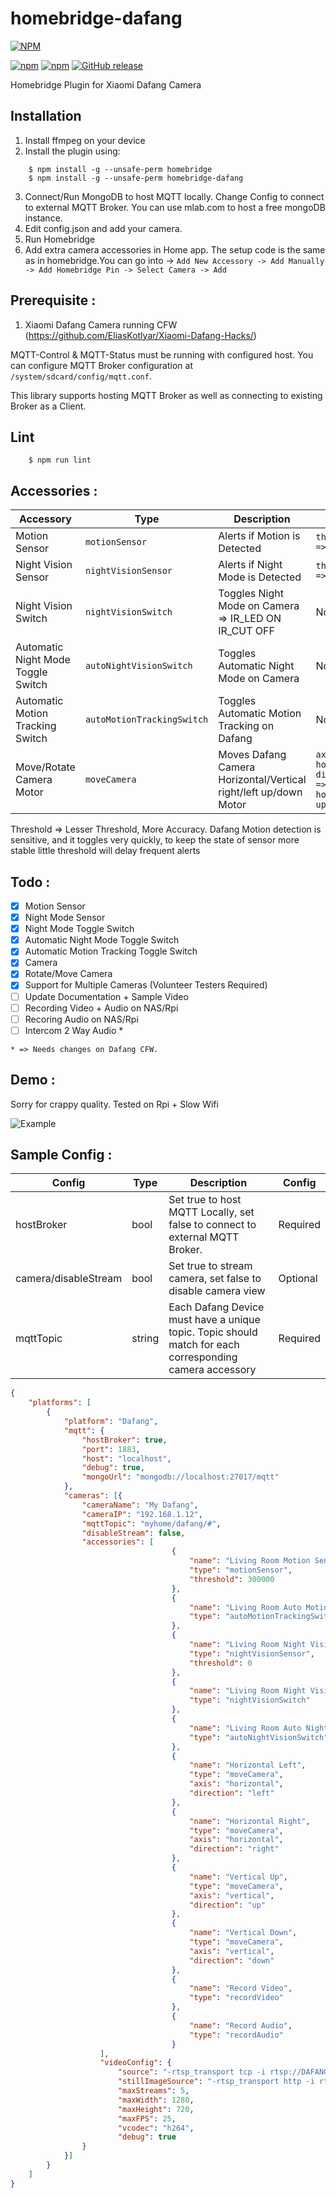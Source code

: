 # homebridge-dafang

[![NPM](https://nodei.co/npm/homebridge-dafang.png?downloads=true&downloadRank=true&stars=true)](https://nodei.co/npm/homebridge-dafang/)

[![npm](https://img.shields.io/npm/dm/homebridge-dafang.svg)](https://www.npmjs.com/package/homebridge-dafang)
[![npm](https://img.shields.io/npm/v/homebridge-dafang.svg)](https://www.npmjs.com/package/homebridge-dafang)
[![GitHub release](https://img.shields.io/github/release/sahilchaddha/homebridge-dafang.svg)](https://github.com/sahilchaddha/homebridge-dafang)


Homebridge Plugin for Xiaomi Dafang Camera

## Installation

1. Install ffmpeg on your device
2. Install the plugin using:

```shell
    $ npm install -g --unsafe-perm homebridge
    $ npm install -g --unsafe-perm homebridge-dafang
```
3. Connect/Run MongoDB to host MQTT locally. Change Config to connect to external MQTT Broker. You can use mlab.com to host a free mongoDB instance.
4. Edit config.json and add your camera.
5. Run Homebridge
6. Add extra camera accessories in Home app. The setup code is the same as in homebridge.You can go into -> `Add New Accessory -> Add Manually -> Add Homebridge Pin -> Select Camera -> Add`


## Prerequisite : 

1. Xiaomi Dafang Camera running CFW (https://github.com/EliasKotlyar/Xiaomi-Dafang-Hacks/)

MQTT-Control & MQTT-Status must be running with configured host. You can configure MQTT Broker configuration at `/system/sdcard/config/mqtt.conf`.

This library supports hosting MQTT Broker as well as connecting to existing Broker as a Client.

## Lint

```shell
    $ npm run lint
```

## Accessories : 

| Accessory                          | Type                | Description                                           | Config |
|------------------------------------|---------------------|-------------------------------------------------------|--------|
| Motion Sensor                      | `motionSensor`      | Alerts if Motion is Detected                          | `threshold(optional) => In ms.`|
| Night Vision Sensor                | `nightVisionSensor` | Alerts if Night Mode is Detected                      | `threshold(optional) => In ms.`|
| Night Vision Switch                | `nightVisionSwitch` | Toggles Night Mode on Camera => IR_LED ON IR_CUT OFF  | None   |
| Automatic Night Mode Toggle Switch | `autoNightVisionSwitch` | Toggles Automatic Night Mode on Camera | None     |
| Automatic Motion Tracking Switch   | `autoMotionTrackingSwitch` | Toggles Automatic Motion Tracking on Dafang    | None  |
| Move/Rotate Camera Motor           | `moveCamera`              | Moves Dafang Camera Horizontal/Vertical right/left up/down Motor| `axis(required) => horizontal/vertical, direction(required) => left/right for horizontal and up/down for vertical`|

Threshold => Lesser Threshold, More Accuracy. Dafang Motion detection is sensitive, and it toggles very quickly, to keep the state of sensor more stable little threshold will delay frequent alerts

## Todo : 

- [X] Motion Sensor
- [X] Night Mode Sensor
- [X] Night Mode Toggle Switch
- [X] Automatic Night Mode Toggle Switch
- [X] Automatic Motion Tracking Toggle Switch
- [X] Camera
- [X] Rotate/Move Camera
- [X] Support for Multiple Cameras (Volunteer Testers Required)
- [ ] Update Documentation + Sample Video
- [ ] Recording Video + Audio on NAS/Rpi
- [ ] Recoring Audio on NAS/Rpi
- [ ] Intercom 2 Way Audio *

 `* => Needs changes on Dafang CFW.`

 ## Demo :

 Sorry for crappy quality. Tested on Rpi + Slow Wifi

 ![Example](https://raw.githubusercontent.com/sahilchaddha/homebridge-dafang/master/demo.gif)

## Sample Config : 

| Config                          | Type                | Description                                           | Config |
|------------------------------------|---------------------|-------------------------------------------------------|--------|
| hostBroker                      | bool      | Set true to host MQTT Locally, set false to connect to external MQTT Broker.                          | Required|
| camera/disableStream                | bool | Set true to stream camera, set false to disable camera view                      | Optional|
| mqttTopic                | string | Each Dafang Device must have a unique topic. Topic should match for each corresponding camera accessory                      | Required|


```json
{
    "platforms": [
        {
            "platform": "Dafang",
            "mqtt": {
                "hostBroker": true,
                "port": 1883,
                "host": "localhost",
                "debug": true,
                "mongoUrl": "mongodb://localhost:27017/mqtt"
            },
            "cameras": [{
                "cameraName": "My Dafang",
                "cameraIP": "192.168.1.12",
                "mqttTopic": "myhome/dafang/#",
                "disableStream": false,
                "accessories": [
                                    {
                                        "name": "Living Room Motion Sensor",
                                        "type": "motionSensor",
                                        "threshold": 300000
                                    },
                                    {
                                        "name": "Living Room Auto Motion Tracking Switch",
                                        "type": "autoMotionTrackingSwitch"
                                    },
                                    {
                                        "name": "Living Room Night Vision Sensor",
                                        "type": "nightVisionSensor",
                                        "threshold": 0
                                    },
                                    {
                                        "name": "Living Room Night Vision Switch",
                                        "type": "nightVisionSwitch"
                                    },
                                    {
                                        "name": "Living Room Auto Night Vision Switch",
                                        "type": "autoNightVisionSwitch"
                                    },
                                    {
                                        "name": "Horizontal Left",
                                        "type": "moveCamera",
                                        "axis": "horizontal",
                                        "direction": "left"
                                    },
                                    {
                                        "name": "Horizontal Right",
                                        "type": "moveCamera",
                                        "axis": "horizontal",
                                        "direction": "right"
                                    },
                                    {
                                        "name": "Vertical Up",
                                        "type": "moveCamera",
                                        "axis": "vertical",
                                        "direction": "up"
                                    },
                                    {
                                        "name": "Vertical Down",
                                        "type": "moveCamera",
                                        "axis": "vertical",
                                        "direction": "down"
                                    },
                                    {
                                        "name": "Record Video",
                                        "type": "recordVideo"
                                    },
                                    {
                                        "name": "Record Audio",
                                        "type": "recordAudio"
                                    }
                    ],
                    "videoConfig": {
                        "source": "-rtsp_transport tcp -i rtsp://DAFANG_IP:8554/unicast",
                        "stillImageSource": "-rtsp_transport http -i rtsp://DAFANG_IP:8554/unicast -vframes 1 -r 1",
                        "maxStreams": 5,
                        "maxWidth": 1280,
                        "maxHeight": 720,
                        "maxFPS": 25,
                        "vcodec": "h264",
                        "debug": true
                }
            }]
        }
    ]
}
```
